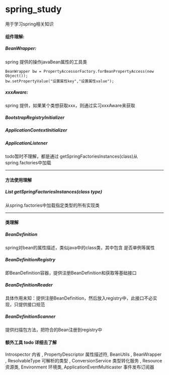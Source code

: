 # spring_study
用于学习spring相关知识

#### 组件理解:
##### BeanWrapper:
   spring 提供的操作javaBean属性的工具类
````
BeanWrapper bw = PropertyAccessorFactory.forBeanPropertyAccess(new Object());
bw.setPropertyValue("设置属性key","设置属性value");
````
##### xxxAware:
   spring 提供，如果某个类想获取xxx，则通过实习xxxAware来获取

##### BootstrapRegistryInitializer
##### ApplicationContextInitializer
##### ApplicationListener
todo暂时不理解，都是通过 getSpringFactoriesInstances(class)从spring.factories中加载






--------------------------------------
#### 方法使用理解
##### List<T> getSpringFactoriesInstances(class type)
从spring.factories中加载指定类型的所有实现类



-------------------------------------
#### 类理解
##### BeanDefinition 
spring对bean的属性描述，类似java中的class类，其中包含 是否单例等属性
##### BeanDefinitionRegistry
即BeanDefinition容器，提供注册BeanDefinition和获取等基础接口
##### BeanDefinitionReader 
具体作用未知：提供注册BeanDefinition，然后放入registry中，此接口不必实现，只提供接口规范
##### BeanDefinitionScanner
提供扫描包方法，把符合的Bean注册到registry中


#### 额外工具 todo 详细去了解
Introspector 内省 , PropertyDescriptor 属性描述符, BeanUtils , 
BeanWrapper , ResolvableType 可解析的类型 ,
ConversionService 类型转化服务 , Resource 资源类, Environment 环境类,
ApplicationEventMulticaster 事件发布订阅器

